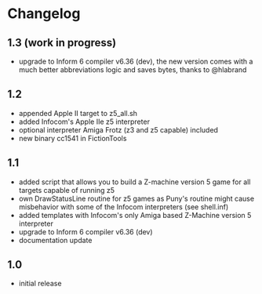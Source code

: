 # Changelog

## 1.3 (work in progress)

* upgrade to Inform 6 compiler v6.36 (dev), the new version comes with a much better abbreviations logic and saves bytes, thanks to @hlabrand

## 1.2

* appended Apple II target to z5_all.sh
* added Infocom's Apple IIe z5 interpreter
* optional interpreter Amiga Frotz (z3 and z5 capable) included
* new binary cc1541 in FictionTools

## 1.1

* added script that allows you to build a Z-machine version 5 game for all targets capable of running z5
* own DrawStatusLine routine for z5 games as Puny's routine might cause misbehavior with some of the Infocom interpreters (see shell.inf)
* added templates with Infocom's only Amiga based Z-Machine version 5 interpreter
* upgrade to Inform 6 compiler v6.36 (dev)
* documentation update

## 1.0

* initial release